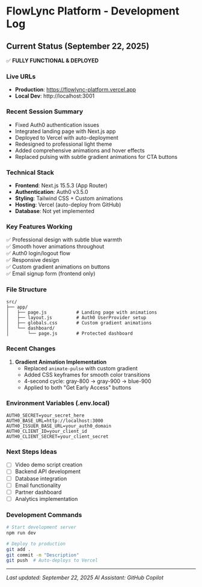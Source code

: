 # FlowLync Platform - Development Log

## Current Status (September 22, 2025)
✅ **FULLY FUNCTIONAL & DEPLOYED**

### Live URLs
- **Production**: https://flowlync-platform.vercel.app
- **Local Dev**: http://localhost:3001

### Recent Session Summary
- Fixed Auth0 authentication issues
- Integrated landing page with Next.js app
- Deployed to Vercel with auto-deployment
- Redesigned to professional light theme
- Added comprehensive animations and hover effects
- Replaced pulsing with subtle gradient animations for CTA buttons

### Technical Stack
- **Frontend**: Next.js 15.5.3 (App Router)
- **Authentication**: Auth0 v3.5.0
- **Styling**: Tailwind CSS + Custom animations
- **Hosting**: Vercel (auto-deploy from GitHub)
- **Database**: Not yet implemented

### Key Features Working
✅ Professional design with subtle blue warmth  
✅ Smooth hover animations throughout  
✅ Auth0 login/logout flow  
✅ Responsive design  
✅ Custom gradient animations on buttons  
✅ Email signup form (frontend only)  

### File Structure
```
src/
├── app/
│   ├── page.js           # Landing page with animations
│   ├── layout.js         # Auth0 UserProvider setup
│   ├── globals.css       # Custom gradient animations
│   └── dashboard/
│       └── page.js       # Protected dashboard
```

### Recent Changes
1. **Gradient Animation Implementation**
   - Replaced `animate-pulse` with custom gradient
   - Added CSS keyframes for smooth color transitions
   - 4-second cycle: gray-800 → gray-900 → blue-900
   - Applied to both "Get Early Access" buttons

### Environment Variables (.env.local)
```
AUTH0_SECRET=your_secret_here
AUTH0_BASE_URL=http://localhost:3000
AUTH0_ISSUER_BASE_URL=your_auth0_domain
AUTH0_CLIENT_ID=your_client_id
AUTH0_CLIENT_SECRET=your_client_secret
```

### Next Steps Ideas
- [ ] Video demo script creation
- [ ] Backend API development
- [ ] Database integration
- [ ] Email functionality
- [ ] Partner dashboard
- [ ] Analytics implementation

### Development Commands
```bash
# Start development server
npm run dev

# Deploy to production
git add .
git commit -m "Description"
git push  # Auto-deploys to Vercel
```

---
*Last updated: September 22, 2025*
*AI Assistant: GitHub Copilot*